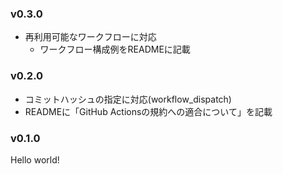 ### v0.3.0
- 再利用可能なワークフローに対応
  - ワークフロー構成例をREADMEに記載

### v0.2.0
- コミットハッシュの指定に対応(workflow_dispatch)
- READMEに「GitHub Actionsの規約への適合について」を記載

### v0.1.0
Hello world!

